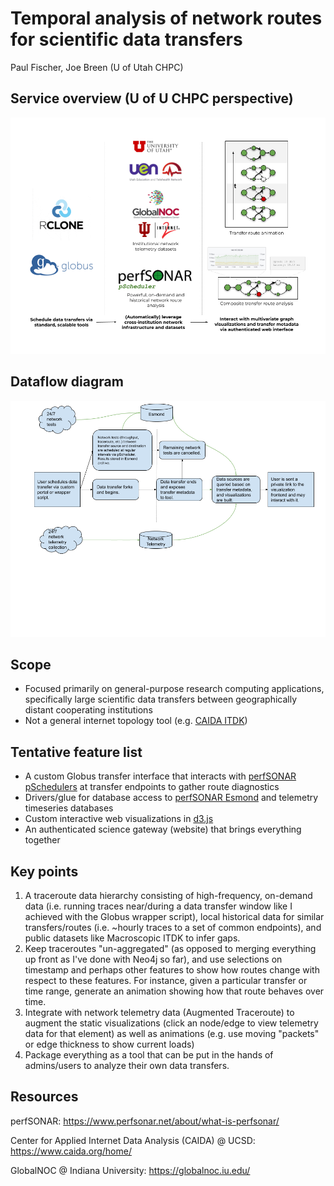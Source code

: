 # Temporal analysis of network routes for scientific data transfers

Paul Fischer, Joe Breen (U of Utah CHPC)

## Service overview (U of U CHPC perspective)

![](images/dt-na_architecture.png)

## Dataflow diagram

![](images/dt-na_dataflow.png)

## Scope

* Focused primarily on general-purpose research computing applications, specifically large scientific data transfers between geographically distant cooperating institutions
* Not a general internet topology tool (e.g. [CAIDA ITDK](https://www.caida.org/data/internet-topology-data-kit/))

## Tentative feature list

* A custom Globus transfer interface that interacts with [perfSONAR pSchedulers](https://docs.perfsonar.net/pscheduler_intro.html) at transfer endpoints to gather route diagnostics
* Drivers/glue for database access to [perfSONAR Esmond](https://docs.perfsonar.net/esmond_api_rest.html) and telemetry timeseries databases
* Custom interactive web visualizations in [d3.js](https://d3js.org/)
* An authenticated science gateway (website) that brings everything together

## Key points
1) A traceroute data hierarchy consisting of high-frequency, on-demand data (i.e. running traces near/during a data transfer window like I achieved with the Globus wrapper script), local historical data for similar transfers/routes (i.e. ~hourly traces to a set of common endpoints), and public datasets like Macroscopic ITDK to infer gaps.
2) Keep traceroutes "un-aggregated" (as opposed to merging everything up front as I've done with Neo4j so far), and use selections on timestamp and perhaps other features to show how routes change with respect to these features. For instance, given a particular transfer or time range, generate an animation showing how that route behaves over time.
3) Integrate with network telemetry data (Augmented Traceroute) to augment the static visualizations (click an node/edge to view telemetry data for that element) as well as animations (e.g. use moving "packets" or edge thickness to show current loads)
4) Package everything as a tool that can be put in the hands of admins/users to analyze their own data transfers.

## Resources

perfSONAR: https://www.perfsonar.net/about/what-is-perfsonar/

Center for Applied Internet Data Analysis (CAIDA) @ UCSD: https://www.caida.org/home/

GlobalNOC @ Indiana University: https://globalnoc.iu.edu/


